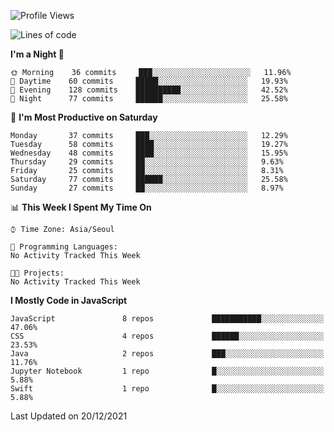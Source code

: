<!--START_SECTION:waka-->
![Profile Views](http://img.shields.io/badge/Profile%20Views-12-blue)

![Lines of code](https://img.shields.io/badge/From%20Hello%20World%20I%27ve%20Written-54%20Thousand%20lines%20of%20code-blue)

**I'm a Night 🦉** 

```text
🌞 Morning    36 commits     ███░░░░░░░░░░░░░░░░░░░░░░   11.96% 
🌆 Daytime    60 commits     █████░░░░░░░░░░░░░░░░░░░░   19.93% 
🌃 Evening    128 commits    ██████████░░░░░░░░░░░░░░░   42.52% 
🌙 Night      77 commits     ██████░░░░░░░░░░░░░░░░░░░   25.58%

```
📅 **I'm Most Productive on Saturday** 

```text
Monday       37 commits     ███░░░░░░░░░░░░░░░░░░░░░░   12.29% 
Tuesday      58 commits     ████░░░░░░░░░░░░░░░░░░░░░   19.27% 
Wednesday    48 commits     ████░░░░░░░░░░░░░░░░░░░░░   15.95% 
Thursday     29 commits     ██░░░░░░░░░░░░░░░░░░░░░░░   9.63% 
Friday       25 commits     ██░░░░░░░░░░░░░░░░░░░░░░░   8.31% 
Saturday     77 commits     ██████░░░░░░░░░░░░░░░░░░░   25.58% 
Sunday       27 commits     ██░░░░░░░░░░░░░░░░░░░░░░░   8.97%

```


📊 **This Week I Spent My Time On** 

```text
⌚︎ Time Zone: Asia/Seoul

💬 Programming Languages: 
No Activity Tracked This Week

🐱‍💻 Projects: 
No Activity Tracked This Week

```

**I Mostly Code in JavaScript** 

```text
JavaScript               8 repos             ███████████░░░░░░░░░░░░░░   47.06% 
CSS                      4 repos             ██████░░░░░░░░░░░░░░░░░░░   23.53% 
Java                     2 repos             ███░░░░░░░░░░░░░░░░░░░░░░   11.76% 
Jupyter Notebook         1 repo              █░░░░░░░░░░░░░░░░░░░░░░░░   5.88% 
Swift                    1 repo              █░░░░░░░░░░░░░░░░░░░░░░░░   5.88%

```



 Last Updated on 20/12/2021
<!--END_SECTION:waka-->

